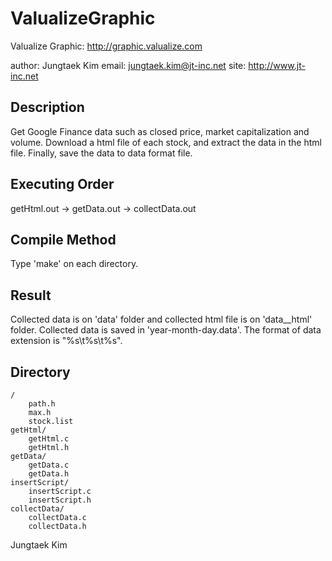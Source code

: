 # ValualizeGraphic

Valualize Graphic: http://graphic.valualize.com

author: Jungtaek Kim
email: jungtaek.kim@jt-inc.net
site: http://www.jt-inc.net

## Description

Get Google Finance data such as closed price, market capitalization and volume.
Download a html file of each stock, and extract the data in the html file. Finally, save the data to data format file. 

## Executing Order

getHtml.out -> getData.out -> collectData.out

## Compile Method

Type 'make' on each directory.

## Result

Collected data is on 'data' folder and collected html file is on 'data__html' folder.
Collected data is saved in 'year-month-day.data'. The format of data extension is "%s\t%s\t%s".

## Directory

	/
		path.h
		max.h
		stock.list
	getHtml/
		getHtml.c
		getHtml.h
	getData/
		getData.c
		getData.h
	insertScript/
		insertScript.c
		insertScript.h
	collectData/
		collectData.c
		collectData.h


Jungtaek Kim
